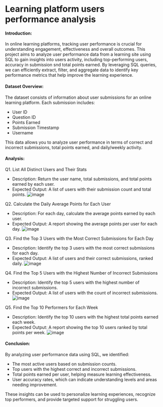 # Learning platform users performance analysis

#### Introduction:
In online learning platforms, tracking user performance is crucial for understanding engagement, effectiveness and overall outcomes.
This project aims to analyze user performance data from a learning site using SQL to gain insights into users activity, including top-performing users, accuracy in submission snd total points earned. 
By leveraging SQL queries, we can efficiently extract, filter, and aggregate data to identify key performance metrics that help improve the learning experience.

#### Dataset Overview:
The dataset consists of information about user submissions for an online learning platform. Each submission includes:
- User ID
- Question ID
- Points Earned
- Submission Timestamp
- Username

This data allows you to analyze user performance in terms of correct and incorrect submissions, total points earned, and daily/weekly activity.

#### Analysis:
Q1. List All Distinct Users and Their Stats
- Description: Return the user name, total submissions, and total points earned by each user.
- Expected Output: A list of users with their submission count and total points.
  ![image](https://github.com/user-attachments/assets/87e37b19-dbb3-4f02-94bc-d90ef224106b)
  
 Q2. Calculate the Daily Average Points for Each User
- Description: For each day, calculate the average points earned by each user.
- Expected Output: A report showing the average points per user for each day.
![image](https://github.com/user-attachments/assets/53986560-fce8-4f76-9d39-3c4cc31f769a)

Q3. Find the Top 3 Users with the Most Correct Submissions for Each Day
- Description: Identify the top 3 users with the most correct submissions for each day.
- Expected Output: A list of users and their correct submissions, ranked daily.
  ![image](https://github.com/user-attachments/assets/8257dcb4-1126-4ebc-b232-d7770397ceba)

Q4. Find the Top 5 Users with the Highest Number of Incorrect Submissions
- Description: Identify the top 5 users with the highest number of incorrect submissions.
- Expected Output: A list of users with the count of incorrect submissions.
  ![image](https://github.com/user-attachments/assets/4bcc137c-d183-4d77-9d1c-58c488cdc251)

Q5. Find the Top 10 Performers for Each Week
- Description: Identify the top 10 users with the highest total points earned each week.
- Expected Output: A report showing the top 10 users ranked by total points per week.
  ![image](https://github.com/user-attachments/assets/797aa84a-8e1e-46d7-a43c-60e1609202b2)

#### Conclusion:
By analyzing user performance data using SQL, we identified:
- The most active users based on submission counts.
- Top users with the highest correct and incorrect submissions.
- Total points earned per user, helping measure learning effectiveness.
- User accuracy rates, which can indicate understanding levels and areas needing improvement.
 
These insights can be used to personalize learning experiences, recognize top performers, and provide targeted support for struggling users.
